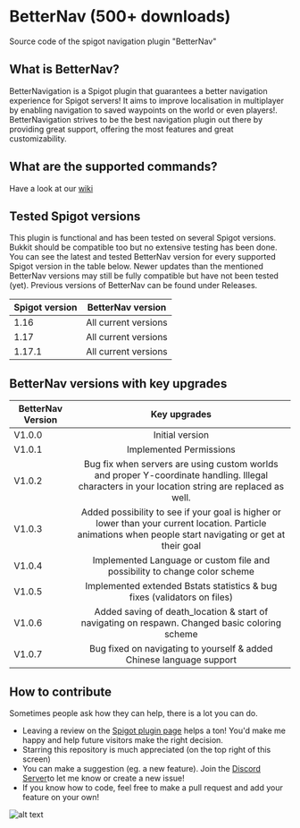 # BetterNav (500+ downloads)
Source code of the spigot navigation plugin "BetterNav"

What is BetterNav?
------------------

BetterNavigation is a Spigot plugin that guarantees a better navigation experience for Spigot servers! It aims to improve localisation in multiplayer by enabling navigation to saved waypoints on the world or even players!. BetterNavigation strives to be the best navigation plugin out there by providing great support, offering the most features and great customizability.

What are the supported commands?
------------------
Have a look at our [wiki](https://github.com/ThomasVerschoor/BetterNav/wiki)

Tested Spigot versions
-------------------
This plugin is functional and has been tested on several Spigot versions. Bukkit should be compatible too but no extensive testing has been done. You can see the latest and tested BetterNav version for every supported Spigot version in the table below. Newer updates than the mentioned BetterNav versions may still be fully compatible but have not been tested (yet). Previous versions of BetterNav can be found under Releases.

| Spigot version        | BetterNav version           |
| ------------- |:-------------:| 
| 1.16      | All current versions | 
| 1.17      | All current versions | 
| 1.17.1      | All current versions | 


BetterNav versions with key upgrades
-------------------

| BetterNav Version        | Key upgrades           | 
| ------------- |:-------------:| 
| V1.0.0    | Initial version | 
| V1.0.1    | Implemented Permissions      | 
| V1.0.2 | Bug fix when servers are using custom worlds and proper Y-coordinate handling. Illegal characters in your location string are replaced as well.    |   
| V1.0.3    | Added possibility to see if your goal is higher or lower than your current location. Particle animations when people start navigating or get at their goal | 
| V1.0.4    | Implemented Language or custom file and possibility to change color scheme      | 
| V1.0.5    | Implemented extended Bstats statistics & bug fixes (validators on files)     | 
| V1.0.6    | Added saving of death_location & start of navigating on respawn. Changed basic coloring scheme     | 
| V1.0.7    | Bug fixed on navigating to yourself & added Chinese language support     | 

How to contribute
--------------------

Sometimes people ask how they can help, there is a lot you can do.

* Leaving a review on the [Spigot plugin page](https://www.spigotmc.org/resources/betternav.89438/) helps a ton! You'd make me happy and help future visitors make the right decision.
* Starring this repository is much appreciated (on the top right of this screen)
* You can make a suggestion (eg. a new feature). Join the [Discord Server](https://discord.gg/ZnU8UqtXNK)to let me know or create a new issue!
* If you know how to code, feel free to make a pull request and add your feature on your own!

![alt text](https://bstats.org/signatures/bukkit/BetterNav.svg "Bstats ")
